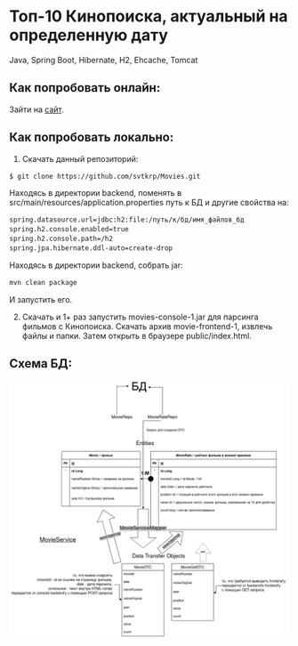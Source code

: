 # Топ-10 Кинопоиска, актуальный на определенную дату
Java, Spring Boot, Hibernate, H2, Ehcache, Tomcat

## Как попробовать онлайн:
Зайти на [сайт](https://sve.my.to/movies).

## Как попробовать локально:
1) Скачать данный репозиторий:
```sh
$ git clone https://github.com/svtkrp/Movies.git
```
Находясь в директории backend, поменять в src/main/resources/application.properties путь к БД и другие свойства на:
```sh
spring.datasource.url=jdbc:h2:file:/путь/к/бд/имя_файлов_бд
spring.h2.console.enabled=true
spring.h2.console.path=/h2
spring.jpa.hibernate.ddl-auto=create-drop
```
Находясь в директории backend, собрать jar:
```sh
mvn clean package
```
И запустить его.

2) Скачать и 1+ раз запустить movies-console-1.jar для парсинга фильмов с Кинопоиска.
   Скачать архив movie-frontend-1, извлечь файлы и папки.
   Затем открыть в браузере public/index.html.
   
## Схема БД:
![Схема БД](img/movies_db.png)
